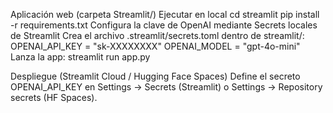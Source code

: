 Aplicación web (carpeta Streamlit/)
Ejecutar en local
cd streamlit
pip install -r requirements.txt
Configura la clave de OpenAI mediante Secrets locales de Streamlit 
Crea el archivo .streamlit/secrets.toml dentro de streamlit/:
OPENAI_API_KEY = "sk-XXXXXXXX"
OPENAI_MODEL   = "gpt-4o-mini"
Lanza la app:
streamlit run app.py

Despliegue (Streamlit Cloud / Hugging Face Spaces)
Define el secreto OPENAI_API_KEY en Settings → Secrets (Streamlit) o Settings → Repository secrets (HF Spaces).
